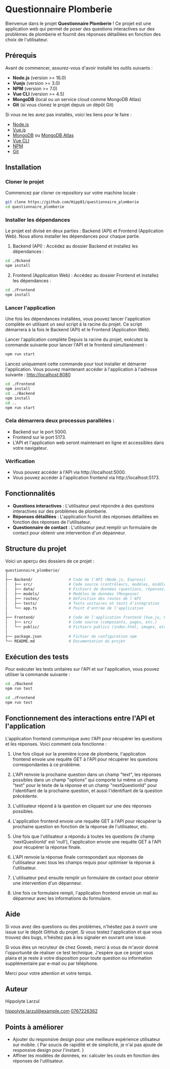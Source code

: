 # Questionnaire Plomberie

Bienvenue dans le projet **Questionnaire Plomberie** ! Ce projet est une application web qui permet de poser des questions interactives sur des problèmes de plomberie et fournit des réponses détaillées en fonction des choix de l'utilisateur.

## Prérequis

Avant de commencer, assurez-vous d'avoir installé les outils suivants :

- **Node.js** (version >= 16.0)
- **Vuejs** (version >= 3.0)
- **NPM** (version >= 7.0)
- **Vue CLI** (version >= 4.5)
- **MongoDB** (local ou un service cloud comme MongoDB Atlas)
- **Git** (si vous clonez le projet depuis un dépôt Git)

Si vous ne les avez pas installés, voici les liens pour le faire :

- [Node.js](https://nodejs.org/)
- [Vue.js](https://v3.vuejs.org/guide/installation.html)
- [MongoDB](https://www.mongodb.com/try/download/community) ou [MongoDB Atlas](https://www.mongodb.com/cloud/atlas)
- [Vue CLI](https://cli.vuejs.org/)
- [NPM](https://www.npmjs.com/get-npm)
- [Git](https://git-scm.com/)

## Installation

### Cloner le projet

Commencez par cloner ce repository sur votre machine locale :

```bash
git clone https://github.com/Hipp01/questionnaire_plomberie
cd questionnaire_plomberie
```

### Installer les dépendances
Le projet est divisé en deux parties : Backend (API) et Frontend (Application Web). Nous allons installer les dépendances pour chaque partie.

1. Backend (API) : Accédez au dossier Backend et installez les dépendances :

```bash
cd ./Bckend
npm install
```

2. Frontend (Application Web) : Accédez au dossier Frontend et installez les dépendances :

```bash
cd ./Frontend
npm install
```

### Lancer l'application
Une fois les dépendances installées, vous pouvez lancer l'application complète en utilisant un seul script à la racine du projet. Ce script démarrera à la fois le Backend (API) et le Frontend (Application Web).

Lancer l'application complète
Depuis la racine du projet, exécutez la commande suivante pour lancer l'API et le frontend simultanément :

```bash
npm run start
```

Lancez uniquement cette commande pour tout installer et démarrer l'application. Vous pouvez maintenant accéder à l'application à l'adresse suivante : [http://localhost:8080](http://localhost:8080)

```bash
cd ./Frontend
npm install
cd ../Backend
npm install
cd ..
npm run start
```

### Cela démarrera deux processus parallèles :

- Backend sur le port 5000.
- Frontend sur le port 5173.
- L'API et l'application web seront maintenant en ligne et accessibles dans votre navigateur.

### Vérification
- Vous pouvez accéder à l'API via http://localhost:5000.
- Vous pouvez accéder à l'application frontend via http://localhost:5173.

## Fonctionnalités

- **Questions interactives** : L'utilisateur peut répondre à des questions interactives sur des problèmes de plomberie.
- **Réponses détaillées** : L'application fournit des réponses détaillées en fonction des réponses de l'utilisateur.
- **Questionnaire de contact** : L'utilisateur peut remplir un formulaire de contact pour obtenir une intervention d'un dépanneur.


## Structure du projet

Voici un aperçu des dossiers de ce projet :

```bash
questionnaire_plomberie/
│
├── Backend/                # Code de l'API (Node.js, Express)
│   ├── src/                # Code source (contrôleurs, modèles, middlewares, etc.)
│   ├── data/               # Fichiers de données (questions, réponses)
│   ├── models/             # Modèles de données (Mongoose)
│   ├── routes/             # Définition des routes de l'API
│   ├── tests/              # Tests unitaires et tests d'intégration
│   └── app.ts              # Point d'entrée de l'application
│
├── Frontend/               # Code de l'application frontend (Vue.js, React, etc.)
│   ├── src/                # Code source (composants, pages, etc.)
│   └── public/             # Fichiers publics (index.html, images, etc.)
│
├── package.json            # Fichier de configuration npm
└── README.md               # Documentation du projet
```

## Exécution des tests

Pour exécuter les tests unitaires sur l'API et sur l'application, vous pouvez utiliser la commande suivante :

```bash
cd ./Backend
npm run test
```

```bash	
cd ./Frontend
npm run test
```

## Fonctionnement des interactions entre l'API et l'application

L'application frontend communique avec l'API pour récupérer les questions et les réponses. Voici comment cela fonctionne :

1. Une fois cliqué sur la première icone de plomberie, l'application frontend envoie une requête GET à l'API pour récupérer les questions correspondantes à ce problème.

2. L'API renvoie la prochaine question dans un champ "text", les réponses possibles dans un champ "options"
qui comporte lui même un champ "text" pour le texte de la réponse et un champ "nextQuestionId" pour l'identifiant de la prochaine question, et aussi l'identifiant de la question précédente.

3. L'utilisateur répond à la question en cliquant sur une des réponses possibles.

4. L'application frontend envoie une requête GET à l'API pour récupérer la prochaine question en fonction de la réponse de l'utilisateur, etc.

5. Une fois que l'utilisateur a répondu à toutes les questions (le champ 'nextQuestionId' est 'null'), l'application envoie une requête GET à l'API pour récupérer la réponse finale.

6. L'API renvoie la réponse finale correspondant aux réponses de l'utilisateur avec tous les champs requis pour optimiser la réponse à l'utilisateur.

7. L'utilisateur peut ensuite remplir un formulaire de contact pour obtenir une intervention d'un dépanneur.

8. Une fois ce formulaire rempli, l'application frontend envoie un mail au dépanneur avec les informations du formulaire.


## Aide

Si vous avez des questions ou des problèmes, n'hésitez pas à ouvrir une issue sur le dépôt GitHub du projet.
Si vous testez l'application et que vous trouvez des bugs, n'hésitez pas à les signaler en ouvrant une issue.

Si vous êtes un recruteur de chez Goweb, merci à vous de m'avoir donné l'opportunité de réaliser ce test technique. J'espère que ce projet vous plaira et je reste à votre disposition pour toute question ou information supplémentaire par e-mail ou par téléphone.

Merci pour votre attention et votre temps.

## Auteur

Hippolyte Larzul

[hippolyte.larzul@example.com](mailto:hippolyte.larzul@example.com)
[0767226362](tel:0767226362)


## Points à améliorer

- Ajouter du responsive design pour une meilleure expérience utilisateur sur mobile.
( Par soucis de rapidité et de simplicité, je n'ai pas ajouté de responsive design pour l'instant. )
- Affiner les modèles de données, ex: calculer les couts en fonction des réponses de l'utilisateur.

